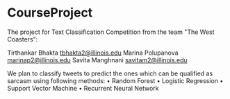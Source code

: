 # CourseProject

The project for Text Classification Competition from the team "The West Coasters":

Tirthankar		Bhakta	tbhakta2@illinois.edu
Marina		Polupanova	marinap2@illinois.edu
Savita		Manghnani	savitam2@illinois.edu

We plan to classify tweets to predict the ones which can be qualified as sarcasm using following methods:
    • Random Forest
    • Logistic Regression
    • Support Vector Machine
    • Recurrent Neural Network
